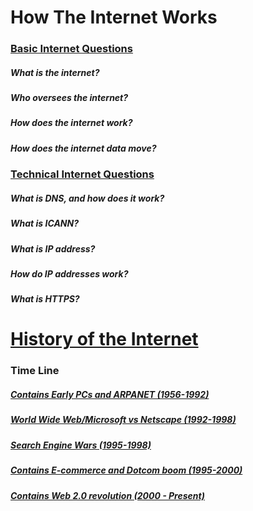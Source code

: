 # How The Internet Works

### [Basic Internet Questions](https://github.com/kpp46/HowTheInternetWorks/blob/main/Basic%20Internet%20Questions.md)
##### What is the internet?
##### Who oversees the internet?
##### How does the internet work?
##### How does the internet data move?

### [Technical Internet Questions](https://github.com/kpp46/HowTheInternetWorks/blob/main/Technical%20Internet%20Questions.md)
##### What is DNS, and how does it work?
##### What is ICANN?
##### What is IP address?
##### How do IP addresses work?
##### What is HTTPS?


# [History of the Internet](https://github.com/kpp46/HowTheInternetWorks/blob/main/TimeLine/Full%20Timeline.md)

### Time Line
##### [Contains Early PCs and ARPANET (1956-1992)](https://github.com/kpp46/HowTheInternetWorks/blob/main/TimeLine/Contains%20Early%20PCs%20and%20ARPANET.md)
##### [World Wide Web/Microsoft vs Netscape (1992-1998)](https://github.com/kpp46/HowTheInternetWorks/blob/main/TimeLine/World%20Wide%20Web%20and%20Microsoft%20Vs%20Netscape.md)
##### [Search Engine Wars (1995-1998)](https://github.com/kpp46/HowTheInternetWorks/blob/main/TimeLine/Search%20Engine%20Wars.md)
##### [Contains E-commerce and Dotcom boom (1995-2000)](https://github.com/kpp46/HowTheInternetWorks/blob/main/TimeLine/Contains%20E-commerce%20and%20Dotcom%20Boom.md)
##### [Contains Web 2.0 revolution (2000 - Present)](https://github.com/kpp46/HowTheInternetWorks/blob/main/TimeLine/Contains%20Web%202.0%20Revolution.md) 

